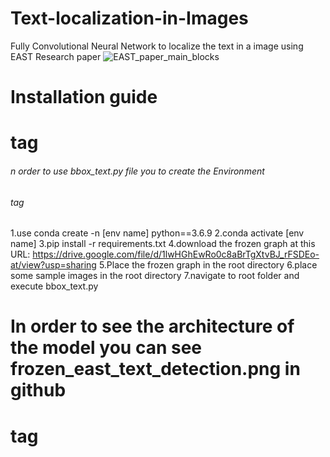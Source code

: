 # Text-localization-in-Images
Fully Convolutional Neural Network to localize the text in a image using EAST Research paper
![EAST_paper_main_blocks](https://user-images.githubusercontent.com/74713842/116355405-6eb4f800-a817-11eb-8f49-b5c12cb04da3.PNG)
# Installation guide <h1> tag

###### n order to use bbox_text.py file you to create the Environment <h6> tag



1.use conda create -n [env name] python==3.6.9
2.conda activate [env name]
3.pip install -r requirements.txt
4.download the frozen graph at this URL: https://drive.google.com/file/d/1lwHGhEwRo0c8aBrTgXtvBJ_rFSDEo-at/view?usp=sharing
5.Place the frozen graph in the root directory
6.place some sample images in the root directory
7.navigate to root folder and execute bbox_text.py

# In order to see the architecture of the model you can see frozen_east_text_detection.png in github <h1> tag
